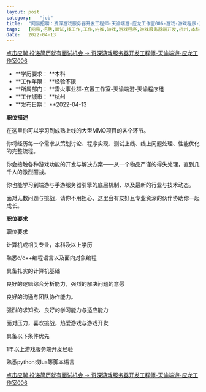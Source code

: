 ```yaml
---
layout:	post
category:	"job"
title:	"网易招聘：资深游戏服务器开发工程师-天谕端游-应龙工作室006-游戏-游戏程序-游戏服务器端开发-杭州本科经验不限"
tags:	[网易,招聘,面试,找工作,工作,内推,游戏,游戏程序,游戏服务器端开发,杭州,本科,经验不限]
date:	2022-04-13
---
```


[点击应聘 投递简历就有面试机会 ->  资深游戏服务器开发工程师-天谕端游-应龙工作室006](http://mobile.bole.netease.com/bole/boleDetail?id=17134&employeeId=346f03c3cda5f04c&key=all)



- **学历要求： **本科
- **工作年限： **经验不限
- **所属部门： **雷火事业群-玄嚣工作室-天谕端游-天谕程序组
- **工作城市： **杭州
- **发布日期： **2022-04-13



**职位描述**

在这里你可以学习到成熟上线的大型MMO项目的各个环节。

你将经历每一个需求从策划讨论、程序实现、测试上线、线上问题处理、性能优化的完整流程。

你会接触各种游戏功能的开发与解决方案——从一个物品严谨的得失处理，直到几千人的激烈酣战。

你也能学习到端游与手游服务器引擎的底层机制、以及最新的行业与技术动态。

面对无数问题与挑战，请你不用担心，这里会有友好且专业资深的伙伴协助你一起成长。



**职位要求**

职位要求

计算机或相关专业，本科及以上学历

熟悉c/c++编程语言以及面向对象编程

具备扎实的计算机基础

良好的逻辑综合分析能力，强烈的解决问题的意愿

良好的沟通与团队协作能力。

强烈的求知欲、良好的学习能力与适应能力

面对压力，喜欢挑战，热爱游戏与游戏开发



具备以下条件优先

1年以上游戏服务端开发经验

熟悉python或lua等脚本语言



[点击应聘 投递简历就有面试机会 ->  资深游戏服务器开发工程师-天谕端游-应龙工作室006](http://mobile.bole.netease.com/bole/boleDetail?id=17134&employeeId=346f03c3cda5f04c&key=all)